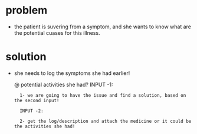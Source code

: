 # problem

- the patient is suvering from a symptom, and she wants to know what are the potential cuases for this illness.

# solution

- she needs to log the symptoms she had earlier!

  @ potential activities she had?
  INPUT -1:

        1- we are going to have the issue and find a solution, based on the second input!

        INPUT -2:

        2- get the log/description and attach the medicine or it could be the activities she had!
